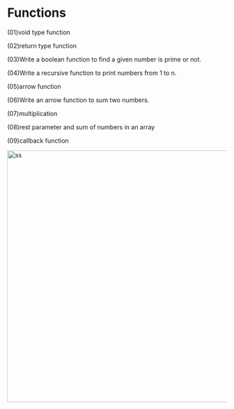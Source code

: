# Functions

(01)void type function

(02)return type function

(03)Write a boolean function to find a given number is prime or not.

(04)Write a recursive function to print numbers from 1 to n.

(05)arrow function

(06)Write an arrow function to sum two numbers.

(07)multiplication

(08)rest parameter and sum of numbers in an array

(09)callback function

<img width="576" alt="ss" src="https://github.com/user-attachments/assets/3f152270-9fd4-449a-9154-54e14289bdc3" />








